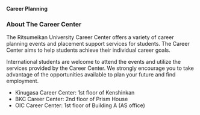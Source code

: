 **Career Planning**

### About The Career Center

The Ritsumeikan University Career Center offers a variety of career planning events and placement support services for students. The Career Center aims to help students achieve their individual career goals.  
  
International students are welcome to attend the events and utilize the services provided by the Career Center. We strongly encourage you to take advantage of the opportunities available to plan your future and find employment.  

  * Kinugasa Career Center: 1st floor of Kenshinkan
  * BKC Career Center: 2nd floor of Prism House
  * OIC Career Center: 1st floor of Building A (AS office)
